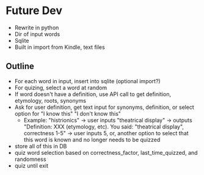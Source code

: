# Future Dev
* Rewrite in python
* Dir of input words
* Sqlite
* Built in import from Kindle, text files

## Outline
* For each word in input, insert into sqlite (optional import?)
* For quizing, select a word at random
* If word doesn't have a definition, use API call to get definition, etymology, roots, synonyms
* Ask for user definition, get text input for synonyms, definition, or select option for "I know this" "I don't know this"
   * Example: "histrionics" -> user inputs "theatrical display" -> outputs "Definition: XXX (etymology, etc). You said: "theatrical display", correctness 1-5" -> user inputs 5, or, another option to select that this word is known and no longer needs to be quizzed
* store all of this in DB
* quiz word selection based on correctness\_factor, last\_time\_quizzed, and randomness
* quiz until exit
